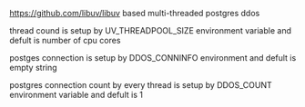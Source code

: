 https://github.com/libuv/libuv based multi-threaded postgres ddos

thread cound is setup by UV_THREADPOOL_SIZE environment variable and defult is number of cpu cores

postges connection is setup by DDOS_CONNINFO environment and defult is empty string

postgres connection count by every thread is setup by DDOS_COUNT environment variable and defult is 1
